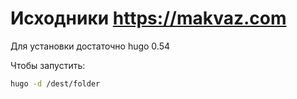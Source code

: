 # Исходники https://makvaz.com

Для установки достаточно hugo 0.54

Чтобы запустить:
```bash
hugo -d /dest/folder
```
